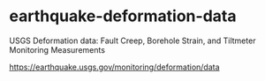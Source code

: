 # earthquake-deformation-data

USGS Deformation data: Fault Creep, Borehole Strain, and Tiltmeter Monitoring Measurements

https://earthquake.usgs.gov/monitoring/deformation/data
